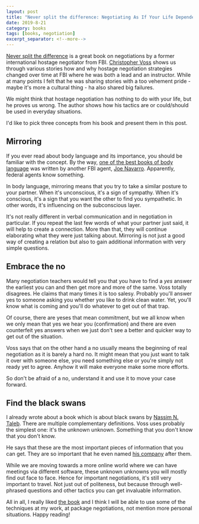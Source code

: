 ```yaml
---
layout: post
title: "Never split the difference: Negotiating As If Your Life Depended On It by Christopher Voss"
date: 2019-8-21
category: books
tags: [books, negotiation]
excerpt_separator: <!--more-->
---
```

[Never split the difference](https://amzn.to/2z1aYNu) is a great book on negotiations by a former international hostage negotiator from FBI. [Christopher Voss](https://twitter.com/VossNegotiation?ref_src=twsrc%5Egoogle%7Ctwcamp%5Eserp%7Ctwgr%5Eauthor) shows us through various stories how and why hostage negotiation strategies changed over time at FBI where he was both a lead and an instructor. While at many points I felt that he was sharing stories with a too vehement pride - maybe it's more a cultural thing - ha also shared big failures.
<!--more-->

We might think that hostage negotiation has nothing to do with your life, but he proves us wrong. The author shows how his tactics are or could/should be used in everyday situations.

I'd like to pick three concepts from his book and present them in this post.

## Mirroring

If you ever read about body language and its importance, you should be familiar with the concept. By the way, [one of the best books of body language](https://amzn.to/2Kxx54P) was written by another FBI agent, [Joe Navarro](https://twitter.com/navarrotells). Apparently, federal agents know something.

In body language, mirroring means that you try to take a similar posture to your partner. When it's unconscious, it's a sign of sympathy. When it's conscious, it's a sign that you want the other to find you sympathetic. In other words, it's influencing on the subconscious layer.

It's not really different in verbal communication and in negotiation in particular. If you repeat the last few words of what your partner just said, it will help to create a connection. More than that, they will continue elaborating what they were just talking about. Mirroring is not just a good way of creating a relation but also to gain additional information with very simple questions.

## Embrace the no

Many negotiation teachers would tell you that you have to find a _yes_ answer the earliest you can and then get more and more of the same. Voss totally disagrees. He claims that many times it is too salesy. Probably you'll answer yes to someone asking you whether you like to drink clean water. Yet, you'll know what is coming and you'll do whatever to get out of that trap.

Of course, there are yeses that mean commitment, but we all know when we only mean that yes we hear you (confirmation) and there are even counterfeit yes answers when we just don't see a better and quicker way to get out of the situation.

Voss says that on the other hand a no usually means the beginning of real negotiation as it is barely a hard no. It might mean that you just want to talk it over with someone else, you need something else or you're simply not ready yet to agree. Anyhow it will make everyone make some more efforts.

So don't be afraid of a no, understand it and use it to move your case forward.

## Find the black swans

I already wrote about a book which is about black swans by [Nassim N. Taleb](http://sandordargo.com/blog/2018/10/31/nassim-taleb-the-black-swan). There are multiple complementary definitions. Voss uses probably the simplest one: it's the unknown unknown. Something that you don't know that you don't know.

He says that these are the most important pieces of information that you can get. They are so important that he even named [his company](https://blackswanltd.com/) after them.

While we are moving towards a more online world where we can have meetings via different software, these unknown unknowns you will mostly find out face to face. Hence for important negotiations, it's still very important to travel. Not just out of politeness, but because through well-phrased questions and other tactics you can get invaluable information.

All in all, I really liked [the book](https://amzn.to/2z1aYNu) and I think I will be able to use some of the techniques at my work, at package negotiations, not mention more personal situations. Happy reading!